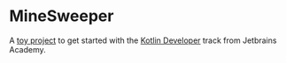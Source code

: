 MineSweeper
===========

A [toy project] to get started with the [Kotlin Developer] track from Jetbrains Academy.

[toy project]:https://hyperskill.org/projects/8
[Kotlin Developer]:https://hyperskill.org/tracks/3
